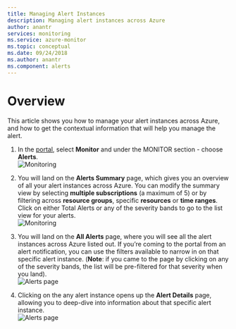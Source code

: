 ```yaml
---
title: Managing Alert Instances
description: Managing alert instances across Azure
author: anantr
services: monitoring
ms.service: azure-monitor
ms.topic: conceptual
ms.date: 09/24/2018
ms.author: anantr
ms.component: alerts
---
```


# Overview
This article shows you how to manage your alert instances across Azure, and how to get the contextual information that will help you manage the alert.
1. In the [portal](https://portal.azure.com/), select **Monitor** and under the MONITOR section - choose **Alerts**.  
    ![Monitoring](./media/monitor-alerts-unified/AlertsPreviewMenu.png)

1.	You will land on the **Alerts Summary** page, which gives you an overview of all your alert instances across Azure. You can modify the summary view by selecting **multiple subscriptions** (a maximum of 5) or by filtering across **resource groups**, specific **resources** or **time ranges**. Click on either Total Alerts or any of the severity bands to go to the list view for your alerts.   
    ![Monitoring](./media/monitor-alerts-unified/AlertsPreviewMenu.png)
 
1.	You will land on the **All Alerts** page, where you will see all the alert instances across Azure listed out. If you’re coming to the portal from an alert notification, you can use the filters available to narrow in on that specific alert instance. (**Note**: if you came to the page by clicking on any of the severity bands, the list will be pre-filtered for that severity when you land).  
    ![Alerts page](media/monitoring-overview-alerts/alerts-page.png)
 
1.	Clicking on the any alert instance opens up the **Alert Details** page, allowing you to deep-dive into information about that specific alert instance.   
![Alerts page](media/monitoring-overview-alerts/alerts-page.png)  
